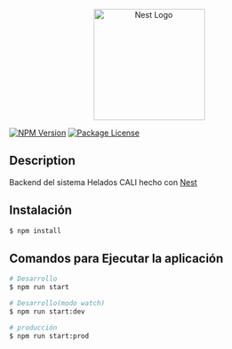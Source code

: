 <p align="center">
  <a href="http://nestjs.com/" target="blank"><img src="https://nestjs.com/img/logo-small.svg" width="200" alt="Nest Logo" /></a>
</p>

<a href="https://www.npmjs.com/~nestjscore" target="_blank"><img src="https://img.shields.io/npm/v/@nestjs/core.svg" alt="NPM Version" /></a>
<a href="https://www.npmjs.com/~nestjscore" target="_blank"><img src="https://img.shields.io/npm/l/@nestjs/core.svg" alt="Package License" /></a>


## Description

Backend del sistema Helados CALI hecho con [Nest](https://github.com/nestjs/nest) 

## Instalación

```bash
$ npm install
```

## Comandos para Ejecutar la aplicación

```bash
# Desarrollo
$ npm run start

# Desarrollo(modo watch)
$ npm run start:dev

# producción
$ npm run start:prod
```